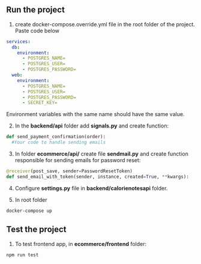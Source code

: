
## Run the project

1. create docker-compose.override.yml file in the root folder of the project. Paste code below

```yml
services:
  db:
    environment:
      - POSTGRES_NAME=
      - POSTGRES_USER=
      - POSTGRES_PASSWORD=
  web:
    environment:
      - POSTGRES_NAME=
      - POSTGRES_USER=
      - POSTGRES_PASSWORD=
      - SECRET_KEY=


```

Environment variables with the same name should have the same value.

2. In the **backend/api** folder add **signals.py** and create function:
```python
def send_payment_confirmation(order):
  #Your code to handle sending emails
```

3. In folder **ecommerce/api/** create file **sendmail.py** and create function responsible for sending emails for password reset:
```python
@receiver(post_save, sender=PasswordResetToken)
def send_email_with_token(sender, instance, created=True, **kwargs):
```

4. Configure **settings.py** file in **backend/calorienotesapi** folder. 

6. In root folder
```bash
docker-compose up
```

## Test the project
1. To test frontend app, in **ecommerce/frontend** folder:
```bash
npm run test
```
